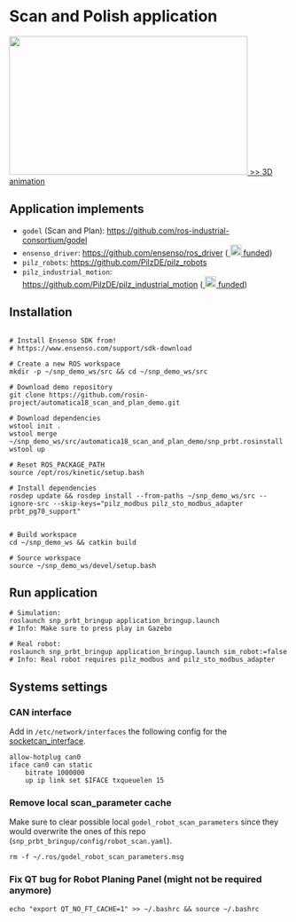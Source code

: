 # Scan and Polish application

<a href="https://ipa-jfh.github.io/urdf-animation/application_scan_and_plan/">
    <img src="https://user-images.githubusercontent.com/17281534/46005937-aafba700-c0b6-11e8-9d8f-0148392488f1.gif" width="430" height="250">
    >> 3D animation
</a>

## Application implements
- `godel` (Scan and Plan): https://github.com/ros-industrial-consortium/godel
- `ensenso_driver`: https://github.com/ensenso/ros_driver (<a href="http://rosin-project.eu/ftps">
  <img src="http://rosin-project.eu/wp-content/uploads/rosin_ack_logo_wide.png" 
       alt="rosin_logo" height="20" >
</a> [funded](http://rosin-project.eu/ftps))
- `pilz_robots`: https://github.com/PilzDE/pilz_robots
- `pilz_industrial_motion`: https://github.com/PilzDE/pilz_industrial_motion (<a href="http://rosin-project.eu/ftps">
  <img src="http://rosin-project.eu/wp-content/uploads/rosin_ack_logo_wide.png" 
       alt="rosin_logo" height="20" >
</a> [funded](http://rosin-project.eu/ftps))

## Installation

```shell

# Install Ensenso SDK from!
# https://www.ensenso.com/support/sdk-download

# Create a new ROS workspace
mkdir -p ~/snp_demo_ws/src && cd ~/snp_demo_ws/src

# Download demo repository
git clone https://github.com/rosin-project/automatica18_scan_and_plan_demo.git

# Download dependencies
wstool init .
wstool merge ~/snp_demo_ws/src/automatica18_scan_and_plan_demo/snp_prbt.rosinstall
wstool up

# Reset ROS_PACKAGE_PATH
source /opt/ros/kinetic/setup.bash

# Install dependencies 
rosdep update && rosdep install --from-paths ~/snp_demo_ws/src --ignore-src --skip-keys="pilz_modbus pilz_sto_modbus_adapter prbt_pg70_support"


# Build workspace
cd ~/snp_demo_ws && catkin build 

# Source workspace
source ~/snp_demo_ws/devel/setup.bash

```


## Run application

```shell
# Simulation:
roslaunch snp_prbt_bringup application_bringup.launch
# Info: Make sure to press play in Gazebo

# Real robot:
roslaunch snp_prbt_bringup application_bringup.launch sim_robot:=false
# Info: Real robot requires pilz_modbus and pilz_sto_modbus_adapter

```

## Systems settings

### CAN interface
Add in `/etc/network/interfaces` the following config for the [socketcan_interface]( http://wiki.ros.org/socketcan_interface).

```
allow-hotplug can0
iface can0 can static
    bitrate 1000000
    up ip link set $IFACE txqueuelen 15
```


### Remove local scan_parameter cache
Make sure to clear possible local `godel_robot_scan_parameters` since they would overwrite the ones of this repo (`snp_prbt_bringup/config/robot_scan.yaml`).

```shell
rm -f ~/.ros/godel_robot_scan_parameters.msg
```

### Fix QT bug for Robot Planing Panel (might not be required anymore)
```shell
echo "export QT_NO_FT_CACHE=1" >> ~/.bashrc && source ~/.bashrc
```

